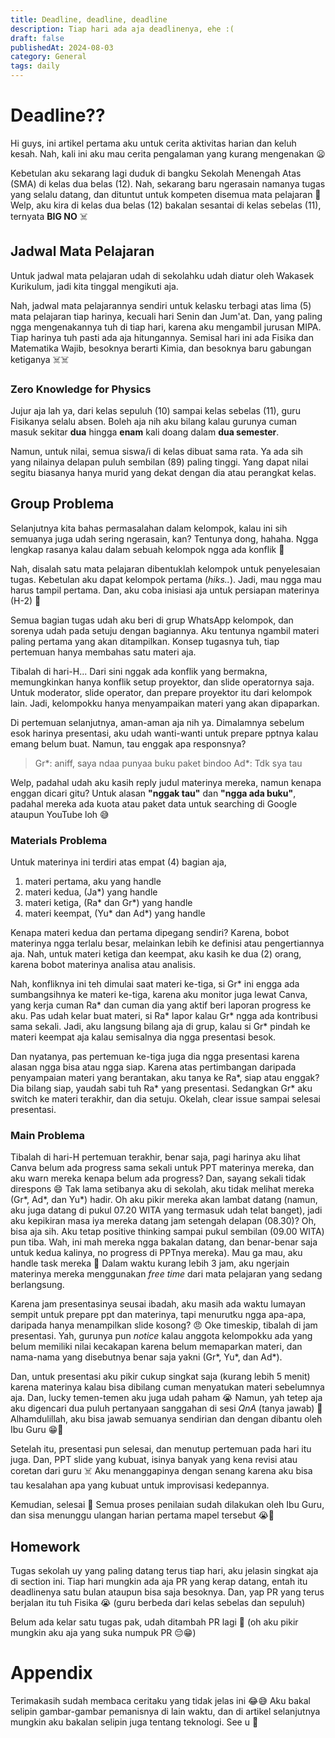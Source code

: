 ```yaml
---
title: Deadline, deadline, deadline
description: Tiap hari ada aja deadlinenya, ehe :(
draft: false
publishedAt: 2024-08-03
category: General
tags: daily
---
```


# Deadline??
Hi guys, ini artikel pertama aku untuk cerita
aktivitas harian dan keluh kesah. Nah, kali ini aku mau cerita pengalaman yang kurang mengenakan 😦

Kebetulan aku sekarang lagi duduk di bangku Sekolah Menengah Atas (SMA)
di kelas dua belas (12). Nah, sekarang baru ngerasain namanya tugas yang selalu datang, dan dituntut untuk kompeten disemua mata pelajaran 🙂
Welp, aku kira di kelas dua belas (12) bakalan sesantai di kelas sebelas (11), ternyata **BIG NO** ☠️

## Jadwal Mata Pelajaran
Untuk jadwal mata pelajaran udah di sekolahku udah diatur oleh Wakasek Kurikulum,
jadi kita tinggal mengikuti aja.

Nah, jadwal mata pelajarannya sendiri untuk kelasku terbagi atas lima (5) mata pelajaran tiap harinya, kecuali hari Senin dan Jum'at.
Dan, yang paling ngga mengenakannya tuh di tiap hari, karena aku mengambil jurusan MIPA. Tiap harinya tuh pasti ada aja hitungannya.
Semisal hari ini ada Fisika dan Matematika Wajib, besoknya berarti Kimia, dan besoknya baru gabungan ketiganya ☠️☠️

### Zero Knowledge for Physics
Jujur aja lah ya, dari kelas sepuluh (10) sampai kelas sebelas (11), guru Fisikanya selalu absen.
Boleh aja nih aku bilang kalau gurunya cuman masuk sekitar **dua** hingga **enam** kali doang dalam **dua semester**.

Namun, untuk nilai, semua siswa/i di kelas dibuat sama rata. Ya ada sih yang nilainya delapan puluh sembilan (89) paling tinggi.
Yang dapat nilai segitu biasanya hanya murid yang dekat dengan dia atau perangkat kelas.

## Group Problema
Selanjutnya kita bahas permasalahan dalam kelompok, kalau ini sih semuanya juga udah sering ngerasain, kan?
Tentunya dong, hahaha. Ngga lengkap rasanya kalau dalam sebuah kelompok ngga ada konflik 🤣

Nah, disalah satu mata pelajaran dibentuklah kelompok untuk penyelesaian tugas. Kebetulan aku dapat kelompok pertama (_hiks.._).
Jadi, mau ngga mau harus tampil pertama. Dan, aku coba inisiasi aja untuk persiapan materinya (H-2) 🙏

Semua bagian tugas udah aku beri di grup WhatsApp kelompok, dan sorenya udah pada setuju dengan bagiannya.
Aku tentunya ngambil materi paling pertama yang akan ditampilkan. Konsep tugasnya tuh, tiap pertemuan hanya membahas satu materi aja.

Tibalah di hari-H... Dari sini nggak ada konflik yang bermakna, memungkinkan hanya konflik setup proyektor, dan slide operatornya saja.
Untuk moderator, slide operator, dan prepare proyektor itu dari kelompok lain. Jadi, kelompokku hanya menyampaikan materi yang akan dipaparkan.

Di pertemuan selanjutnya, aman-aman aja nih ya. Dimalamnya sebelum esok harinya presentasi, aku udah wanti-wanti untuk prepare pptnya kalau emang belum buat.
Namun, tau enggak apa responsnya?
> Gr*: aniff, saya ndaa punyaa buku paket bindoo
> Ad*: Tdk sya tau

Welp, padahal udah aku kasih reply judul materinya mereka, namun kenapa enggan dicari gitu?
Untuk alasan **"nggak tau"** dan **"ngga ada buku"**, padahal mereka ada kuota atau paket data untuk searching di Google ataupun YouTube loh 😅

### Materials Problema
Untuk materinya ini terdiri atas empat (4) bagian aja,
1. materi pertama, aku yang handle
2. materi kedua, (Ja*) yang handle
3. materi ketiga, (Ra* dan Gr*) yang handle
4. materi keempat, (Yu* dan Ad*) yang handle

Kenapa materi kedua dan pertama dipegang sendiri? Karena, bobot materinya ngga terlalu besar, melainkan lebih ke definisi atau pengertiannya aja.
Nah, untuk materi ketiga dan keempat, aku kasih ke dua (2) orang, karena bobot materinya analisa atau analisis. 

Nah, konfliknya ini teh dimulai saat materi ke-tiga, si Gr* ini engga ada sumbangsihnya ke materi ke-tiga, karena aku monitor juga lewat Canva, yang kerja cuman Ra* dan cuman dia yang aktif beri laporan progress ke aku.
Pas udah kelar buat materi, si Ra* lapor kalau Gr* ngga ada kontribusi sama sekali. Jadi, aku langsung bilang aja di grup, kalau si Gr* pindah ke materi keempat aja kalau semisalnya dia ngga presentasi besok.

Dan nyatanya, pas pertemuan ke-tiga juga dia ngga presentasi karena alasan ngga bisa atau ngga siap. Karena atas pertimbangan daripada penyampaian materi yang berantakan, aku tanya ke Ra*, siap atau enggak? Dia bilang siap, yaudah sabi tuh Ra* yang presentasi.
Sedangkan Gr* aku switch ke materi terakhir, dan dia setuju. Okelah, clear issue sampai selesai presentasi.

### Main Problema
Tibalah di hari-H pertemuan terakhir, benar saja, pagi harinya aku lihat Canva belum ada progress sama sekali untuk PPT materinya mereka, dan aku warn mereka kenapa belum ada progress? Dan, sayang sekali tidak direspons 😄
Tak lama setibanya aku di sekolah, aku tidak melihat mereka (Gr*, Ad*, dan Yu*) hadir. Oh aku pikir mereka akan lambat datang (namun, aku juga datang di pukul 07.20 WITA yang termasuk udah telat banget), jadi aku kepikiran masa iya mereka datang jam setengah delapan (08.30)? Oh, bisa aja sih.
Aku tetap positive thinking sampai pukul sembilan (09.00 WITA) pun tiba. Wah, ini mah mereka ngga bakalan datang, dan benar-benar saja untuk kedua kalinya, no progress di PPTnya mereka). Mau ga mau, aku handle task mereka 🙂 Dalam waktu kurang lebih 3 jam, aku ngerjain materinya mereka menggunakan _free time_ dari mata pelajaran yang sedang berlangsung.

Karena jam presentasinya seusai ibadah, aku masih ada waktu lumayan sempit untuk prepare ppt dan materinya, tapi menurutku ngga apa-apa, daripada hanya menampilkan slide kosong? 😠
Oke timeskip, tibalah di jam presentasi. Yah, gurunya pun _notice_ kalau anggota kelompokku ada yang belum memiliki nilai kecakapan karena belum memaparkan materi, dan nama-nama yang disebutnya benar saja yakni (Gr*, Yu*, dan Ad*).

Dan, untuk presentasi aku pikir cukup singkat saja (kurang lebih 5 menit) karena materinya kalau bisa dibilang cuman menyatukan materi sebelumnya aja. Dan, lucky temen-temen aku juga udah paham 😭 Namun, yah tetep aja aku digencari dua puluh pertanyaan sanggahan di sesi _QnA_ (tanya jawab) 🤣
Alhamdulillah, aku bisa jawab semuanya sendirian dan dengan dibantu oleh Ibu Guru 😁🙏

Setelah itu, presentasi pun selesai, dan menutup pertemuan pada hari itu juga. Dan, PPT slide yang kubuat, isinya banyak yang kena revisi atau coretan dari guru ☠️
Aku menanggapinya dengan senang karena aku bisa tau kesalahan apa yang kubuat untuk improvisasi kedepannya.

Kemudian, selesai 🙂 Semua proses penilaian sudah dilakukan oleh Ibu Guru, dan sisa menunggu ulangan harian pertama mapel tersebut 😭🤣

## Homework
Tugas sekolah uy yang paling datang terus tiap hari, aku jelasin singkat aja di section ini.
Tiap hari mungkin ada aja PR yang kerap datang, entah itu deadlinenya satu bulan ataupun bisa saja besoknya. Dan, yap PR yang terus berjalan itu tuh Fisika 😭 (guru berbeda dari kelas sebelas dan sepuluh)

Belum ada kelar satu tugas pak, udah ditambah PR lagi 🤣 (oh aku pikir mungkin aku aja yang suka numpuk PR 😔😁)

# Appendix
Terimakasih sudah membaca ceritaku yang tidak jelas ini 😂😅 Aku bakal selipin gambar-gambar pemanisnya di lain waktu, dan di artikel selanjutnya mungkin aku bakalan selipin juga tentang teknologi. See u 🙌
